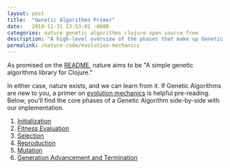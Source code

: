 ```yaml
---
layout: post
title:  "Genetic Algorithms Primer"
date:   2018-12-31 13:53:02 -0600
categories: nature genetic algorithms clojure open source free
description: "A high-level overview of the phases that make up Genetic Algorithms"
permalink: /nature-code/evolution-mechanics
---
```


As promised on the [README](https://github.com/nnichols/nature), nature aims to be "A simple genetic algorithms library for Clojure."

In either case, nature exists, and we can learn from it.
If Genetic Algorithms are new to you, a primer on [evolution mechanics](https://nnichols.github.io/nature-code/evolution-mechanics) is helpful pre-reading.
Below, you'll find the core phases of a Genetic Algorithm side-by-side with our implementation.
1. [Initialization](https://nnichols.github.io/nature-code/initialization)
2. [Fitness Evaluation](https://nnichols.github.io/nature-code/fitness-evaluation)
3. [Selection](https://nnichols.github.io/nature-code/selection)
4. [Reproduction](https://nnichols.github.io/nature-code/reproduction)
5. [Mutation](https://nnichols.github.io/nature-code/mutation)
6. [Generation Advancement and Termination](https://nnichols.github.io/nature-code/termination)
